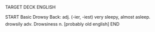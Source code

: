 TARGET DECK
ENGLISH

START
Basic
Drowsy
Back: adj. (-ier, -iest) very sleepy, almost asleep.  drowsily adv. Drowsiness n. [probably old english]
END

